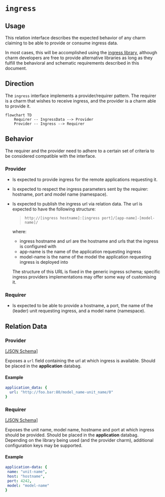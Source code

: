 # `ingress`

## Usage

This relation interface describes the expected behavior of any charm claiming to be able to provide or consume ingress data.

In most cases, this will be accomplished using the [ingress library](https://github.com/canonical/traefik-k8s-operator/blob/main/lib/charms/traefik_k8s/v0/ingress.py), although charm developers are free to provide alternative libraries as long as they fulfill the behavioral and schematic requirements described in this document.

## Direction
The `ingress` interface implements a provider/requirer pattern.
The requirer is a charm that wishes to receive ingress, and the provider is a charm able to provide it.

```mermaid
flowchart TD
    Requirer -- IngressData --> Provider
    Provider -- Ingress --> Requirer
```

## Behavior

The requirer and the provider need to adhere to a certain set of criteria to be considered compatible with the interface.

### Provider

- Is expected to provide ingress for the remote applications requesting it.
- Is expected to respect the ingress parameters sent by the requirer: hostname, port and model name (namespace).
- Is expected to publish the ingress url via relation data.
  The url is expected to have the following structure:

    > `http://[ingress hostname]:[ingress port]/[app-name]-[model-name]/`
    
  where: 
  - ingress hostname and url are the hostname and urls that the ingress is configured with
  - app-name is the name of the application requesting ingress
  - model-name is the name of the model the application requesting ingress is deployed into
    
  The structure of this URL is fixed in the generic ingress schema; specific ingress providers implementations may offer some way of customising it.    

### Requirer

- Is expected to be able to provide a hostname, a port, the name of the (leader) unit requesting ingress, and a model name (namespace). 

## Relation Data

### Provider

[\[JSON Schema\]](./schemas/provider.json)

Exposes a `url` field containing the url at which ingress is available. Should be placed in the **application** databag.

#### Example

```yaml
application_data: {
  url: "http://foo.bar:80/model_name-unit_name/0"
}
```

### Requirer

[\[JSON Schema\]](./schemas/requirer.json)

Exposes the unit name, model name, hostname and port at which ingress should be provided. Should be placed in the **application** databag.
Depending on the library being used (and the provider charm), additional configuration keys may be supported. 

#### Example
```yaml
application-data: {
 name: "unit-name",
 host: "hostname",
 port: 4242,
 model: "model-name"
}
```
